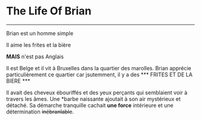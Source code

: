 # The Life Of Brian

---

Brian est un homme simple

Il aime les frites et la bière

**MAIS** n'est pas Anglais

Il est Belge et il vit à Bruxelles dans la quartier des marolles.
Brian apprécie particulièrement ce quartier car jsutemment, il y a des *** FRITES ET DE LA BIERE ***

Il avait des cheveux ébouriffés et des yeux perçants qui semblaient voir à travers les âmes. Une *barbe naissante ajoutait à son air mystérieux et détaché. Sa démarche tranquille cachait **une force** intérieure et une détermination ~~inébranlable~~.

